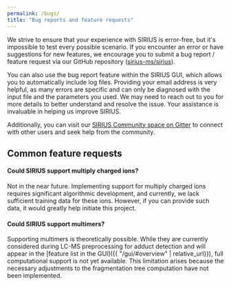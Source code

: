 ```yaml
---
permalink: /bugs/
title: "Bug reports and feature requests"
---
```


We strive to ensure that your experience with SIRIUS is error-free, but it's impossible to test every possible scenario. If you encounter an error or have suggestions for new features, we encourage you to submit a bug report / feature request via our GitHub repository ([sirius-ms/sirius](https://github.com/sirius-ms/sirius/issues/new/choose)).

You can also use the bug report feature within the SIRIUS GUI, which allows you to automatically include log files.
Providing your email address is very helpful, as many errors are specific and can only be diagnosed with the input file and the parameters you used. 
We may need to reach out to you for more details to better understand and resolve the issue. Your assistance is invaluable in helping us improve SIRIUS.

Additionally, you can visit our [SIRIUS Community space on Gitter](https://matrix.to/#/#sirius-ms:gitter.im) to connect with other users and seek help from the community.


## Common feature requests

#### Could SIRIUS support multiply charged ions? 

Not in the near future. Implementing support for multiply charged ions requires significant algorithmic development, and currently, we lack sufficient training data for these ions. However, if you can provide such data, it would greatly help initiate this project.

#### Could SIRIUS support multimers?


Supporting multimers is theoretically possible. While they are currently considered 
during LC-MS preprocessing for adduct detection and will appear in the [feature list 
in the GUI]({{ "/gui/#overview" | relative_url}}), 
full computational support is not yet available. This limitation arises because the 
necessary adjustments to the fragmentation tree computation have not been implemented.